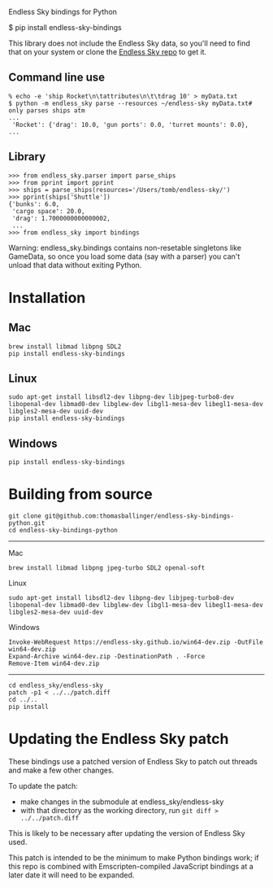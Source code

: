 Endless Sky bindings for Python

$ pip install endless-sky-bindings

This library does not include the Endless Sky data, so you'll need to find that on your system or clone the [Endless Sky repo](https://github.com/endless-sky/endless-sky) to get it.

## Command line use

```
% echo -e 'ship Rocket\n\tattributes\n\t\tdrag 10' > myData.txt
$ python -m endless_sky parse --resources ~/endless-sky myData.txt# only parses ships atm
...
 'Rocket': {'drag': 10.0, 'gun ports': 0.0, 'turret mounts': 0.0},
...
```

## Library

```
>>> from endless_sky.parser import parse_ships
>>> from pprint import pprint
>>> ships = parse_ships(resources='/Users/tomb/endless-sky/')
>>> pprint(ships['Shuttle'])
{'bunks': 6.0,
 'cargo space': 20.0,
 'drag': 1.7000000000000002,
 ...
>>> from endless_sky import bindings
```

Warning: endless_sky.bindings contains non-resetable singletons like GameData, so once you load some data (say with a parser) you can't unload that data without exiting Python.

# Installation

## Mac

```
brew install libmad libpng SDL2
pip install endless-sky-bindings
```

## Linux

```
sudo apt-get install libsdl2-dev libpng-dev libjpeg-turbo8-dev libopenal-dev libmad0-dev libglew-dev libgl1-mesa-dev libegl1-mesa-dev libgles2-mesa-dev uuid-dev
pip install endless-sky-bindings
```

## Windows

```
pip install endless-sky-bindings
```

# Building from source

```
git clone git@github.com:thomasballinger/endless-sky-bindings-python.git
cd endless-sky-bindings-python
```

---

Mac
```
brew install libmad libpng jpeg-turbo SDL2 openal-soft
```

Linux
```
sudo apt-get install libsdl2-dev libpng-dev libjpeg-turbo8-dev libopenal-dev libmad0-dev libglew-dev libgl1-mesa-dev libegl1-mesa-dev libgles2-mesa-dev uuid-dev
```

Windows
```
Invoke-WebRequest https://endless-sky.github.io/win64-dev.zip -OutFile win64-dev.zip
Expand-Archive win64-dev.zip -DestinationPath . -Force
Remove-Item win64-dev.zip
```

---

```
cd endless_sky/endless-sky
patch -p1 < ../../patch.diff
cd ../..
pip install 
```

# Updating the Endless Sky patch

These bindings use a patched version of Endless Sky to patch out threads and make a few other changes.

To update the patch:

- make changes in the submodule at endless_sky/endless-sky
- with that directory as the working directory, run `git diff > ../../patch.diff`

This is likely to be necessary after updating the version of Endless Sky used.

This patch is intended to be the minimum to make Python bindings work; if this repo is combined with Emscripten-compiled JavaScript bindings at a later date it will need to be expanded.
